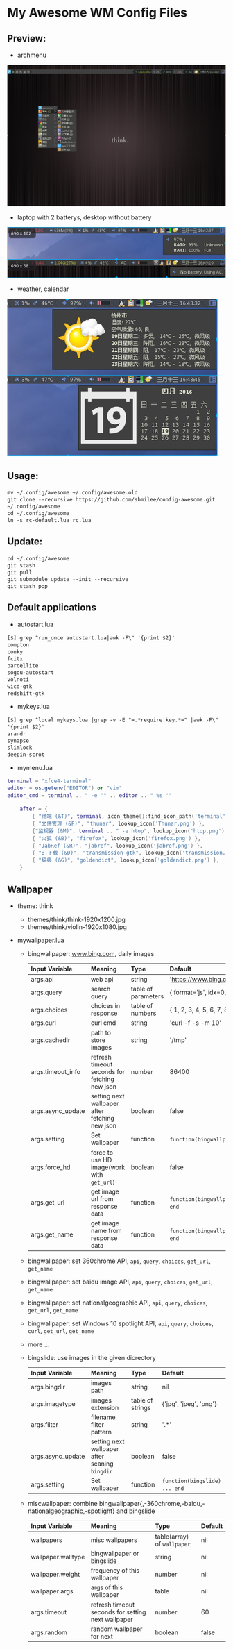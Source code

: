 My Awesome WM Config Files
==========================

Preview:
--------

* archmenu

![archmenu](preview/archmenu.jpg)

* laptop with 2 batterys, desktop without battery

![bat](preview/bat.jpg)

* weather, calendar

![cal-weather](preview/cal-weather.jpg)

Usage:
------

```
mv ~/.config/awesome ~/.config/awesome.old
git clone --recursive https://github.com/shmilee/config-awesome.git ~/.config/awesome
cd ~/.config/awesome
ln -s rc-default.lua rc.lua
```

Update:
-------

```
cd ~/.config/awesome
git stash
git pull
git submodule update --init --recursive
git stash pop
```

Default applications
--------------------

* autostart.lua

```
[$] grep ^run_once autostart.lua|awk -F\" '{print $2}'
compton
conky
fcitx
parcellite
sogou-autostart
volnoti
wicd-gtk
redshift-gtk
```

* mykeys.lua

```
[$] grep ^local mykeys.lua |grep -v -E "=.*require|key.*=" |awk -F\" '{print $2}'
arandr
synapse
slimlock
deepin-scrot
```

* mymenu.lua

```lua
terminal = "xfce4-terminal"
editor = os.getenv("EDITOR") or "vim"
editor_cmd = terminal .. " -e '" .. editor .. " %s '"
```

```lua
    after = {
        { "终端 (&T)", terminal, icon_theme():find_icon_path('terminal') },
        { "文件管理 (&F)", "thunar", lookup_icon('Thunar.png') },
        {"监视器 (&M)", terminal .. " -e htop", lookup_icon('htop.png') },
        { "火狐 (&B)", "firefox", lookup_icon('firefox.png') },
        { "JabRef (&R)", "jabref", lookup_icon('jabref.png') },
        { "BT下载 (&D)", "transmission-gtk", lookup_icon('transmission.png') },
        { "辞典 (&G)", "goldendict", lookup_icon('goldendict.png') },
    }
```

Wallpaper
---------

* theme: think
    - themes/think/think-1920x1200.jpg
    - themes/think/violin-1920x1080.jpg

* mywallpaper.lua

    - bingwallpaper: www.bing.com, daily images

      | Input Variable | Meaning  | Type | Default |
      | -------------- | -------- | ---- | ------- |
      | args.api | web api | string | 'https://www.bing.com/HPImageArchive.aspx' |
      | args.query | search query | table of parameters | { format='js', idx=0, n=8 } |
      | args.choices | choices in response | table of numbers | { 1, 2, 3, 4, 5, 6, 7, 8 } |
      | args.curl | curl cmd | string | 'curl -f -s -m 10' |
      | args.cachedir | path to store images | string | '/tmp' |
      | args.timeout_info | refresh timeout seconds for fetching new json | number | 86400 |
      | args.async_update | setting next wallpaper after fetching new json | boolean | false |
      | args.setting   | Set wallpaper    | function | `function(bingwallpaper) ... end` |
      | args.force_hd | force to use HD image(work with `get_url`) | boolean | false |
      | args.get_url | get image url from response data | function | `function(bingwallpaper, data, choice) ... end` |
      | args.get_name | get image name  from response data | function | `function(bingwallpaper, data, choice) ... end` |

    - bingwallpaper: set 360chrome API, `api`, `query`, `choices`, `get_url`, `get_name`
    - bingwallpaper: set baidu image API, `api`, `query`, `choices`, `get_url`, `get_name`
    - bingwallpaper: set nationalgeographic API, `api`, `query`, `choices`, `get_url`, `get_name`
    - bingwallpaper: set Windows 10 spotlight API, `api`, `query`, `choices`, `curl`, `get_url`, `get_name`
    - more ...

    - bingslide: use images in the given dicrectory

      | Input Variable | Meaning  | Type | Default |
      | -------------- | -------- | ---- | ------- |
      | args.bingdir   | images path      | string | nil |
      | args.imagetype | images extension | table of strings | {'jpg', 'jpeg', 'png'} |
      | args.filter    | filename filter pattern | string | '.*' |
      | args.async_update | setting next wallpaper after scaning `bingdir` | boolean | false |
      | args.setting   | Set wallpaper    | function | `function(bingslide) ... end` |


    - miscwallpaper: combine bingwallpaper{,-360chrome,-baidu,-nationalgeographic,-spotlight} and bingslide

      | Input Variable | Meaning  | Type | Default |
      | -------------- | -------- | ---- | ------- |
      | wallpapers   | misc wallpapers | table(array) of `wallpaper` | nil |
      | wallpaper.walltype | bingwallpaper or bingslide | string | nil |
      | wallpaper.weight   | frequency of this wallpaper | number | nil |
      | wallpaper.args     | args of this wallpaper | table | nil |
      | args.timeout | refresh timeout seconds for setting next wallpaper | number | 60 |
      | args.random  | random wallpaper for next | boolean | false |

